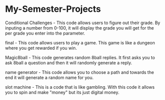 # My-Semester-Projects

Conditional Challenges - This code allows users to figure out their grade. By inputing a number from 0-100, it will display the grade you will get for the per grade you enter into the parameter.

final - This code allows users to play a game. This game is like a dungeon where you get rewarded if you win.

Magic8ball - This code generates random 8ball replies. It first asks you to ask 8ball a question and then it will randomly generate a reply.

name generator - This code allows you to choose a path and towards the end it will generate a random name for you.

slot machine - This is a code that is like gambling. With this code it allows you to spin and make "money" but its just digital money.
